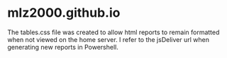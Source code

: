 # mlz2000.github.io
The tables.css file was created to allow html reports to remain formatted when not viewed on the home server. 
I refer to the jsDeliver url when generating new reports in Powershell. 
